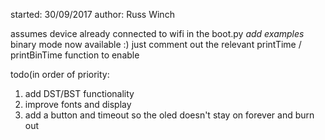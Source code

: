 started: 30/09/2017
author: Russ Winch

assumes device already connected to wifi in the boot.py *add examples*
binary mode now available :) just comment out the relevant printTime /
printBinTime function to enable

todo(in order of priority:
1. add DST/BST functionality
1. improve fonts and display
1. add a button and timeout so the oled doesn't stay on forever and burn out
    
